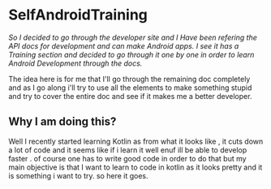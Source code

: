 # SelfAndroidTraining

*So I decided to go through the developer site and I Have been refering the API docs for development and can make Android apps. I see it has a Training section and decided to go through it one by one in order to learn Android Development through the docs.*

The idea here is for me that I'll go through the remaining doc completely and as I go along i'll try to use all the elements to make something stupid and try to cover the entire doc and see if it makes me a better developer.

Why I am doing this?
--------------------
Well I recently started learning Kotlin as from what it looks like , it cuts down a lot of code and it seems like if i learn it well enuf ill be able to develop faster . of course one has to write good code in order to do that but my main objective is that I want to learn to code in kotlin as it looks pretty and it is something i want to try. so here it goes.


